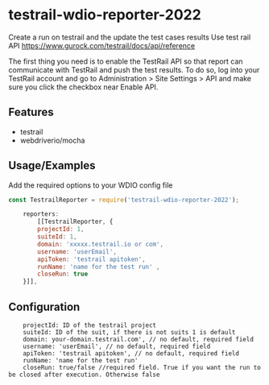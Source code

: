 
# testrail-wdio-reporter-2022

Create a run on testrail and the update the test cases results
Use test rail API https://www.gurock.com/testrail/docs/api/reference 

The first thing you need is to enable the TestRail API so that report can communicate with TestRail and push the test results.
To do so, log into your TestRail account and go to Administration > Site Settings > API and make sure you click the checkbox near Enable API.


## Features

- testrail
- webdriverio/mocha


## Usage/Examples
Add the required options to your WDIO config file

```javascript
const TestrailReporter = require('testrail-wdio-reporter-2022');

    reporters: 
        [[TestrailReporter, {
        projectId: 1,
        suiteId: 1,
        domain: 'xxxxx.testrail.io or com',
        username: 'userEmail',
        apiToken: 'testrail apitoken',
        runName: 'name for the test run' ,
        closeRun: true
    }]],
```


## Configuration
        projectId: ID of the testrail project
        suiteId: ID of the suit, if there is not suits 1 is default 
        domain: your-domain.testrail.com', // no default, required field
        username: 'userEmail', // no default, required field
        apiToken: 'testrail apitoken', // no default, required field
        runName: 'name for the test run'
        closeRun: true/false //required field. True if you want the run to be closed after execution. Otherwise false
